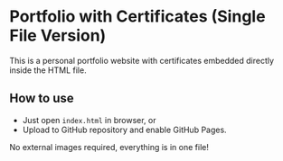 # Portfolio with Certificates (Single File Version)

This is a personal portfolio website with certificates embedded directly inside the HTML file.

## How to use
- Just open `index.html` in browser, or
- Upload to GitHub repository and enable GitHub Pages.

No external images required, everything is in one file!
